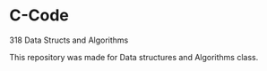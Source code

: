 # C-Code
318 Data Structs and Algorithms 

This repository was made for Data structures and Algorithms class. 
